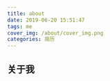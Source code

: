 ```yaml
---
title: about
date: 2019-06-20 15:51:47
tags: me
cover_img: /about/cover_img.png
categories: 简历
---
```


## 关于我

